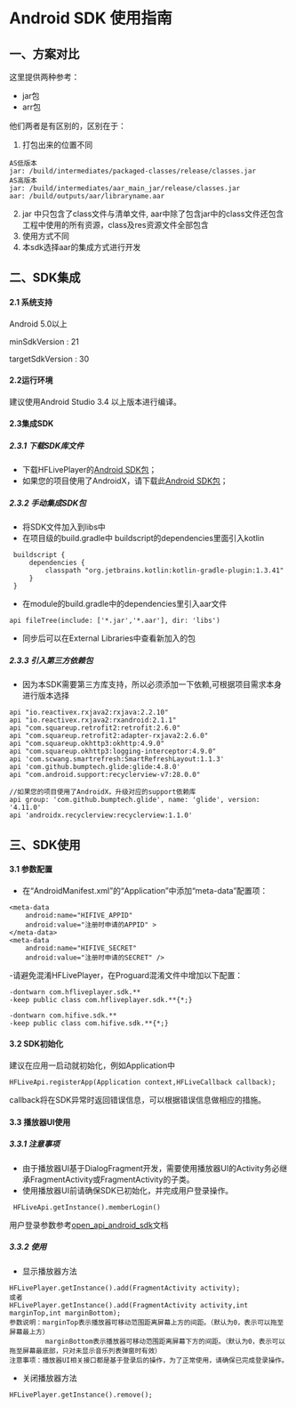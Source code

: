 

# Android SDK 使用指南
## 一、方案对比

这里提供两种参考：
- jar包
- arr包

他们两者是有区别的，区别在于：
1. 打包出来的位置不同

```
AS低版本
jar: /build/intermediates/packaged-classes/release/classes.jar
AS高版本
jar: /build/intermediates/aar_main_jar/release/classes.jar
aar: /build/outputs/aar/libraryname.aar
```
2. jar 中只包含了class文件与清单文件,
aar中除了包含jar中的class文件还包含工程中使用的所有资源，class及res资源文件全部包含
3. 使用方式不同
4. 本sdk选择aar的集成方式进行开发


## 二、SDK集成

#### 2.1 系统支持

Android 5.0以上

minSdkVersion    : 21

targetSdkVersion : 30

#### 2.2运行环境

建议使用Android Studio 3.4 以上版本进行编译。

#### 2.3集成SDK
##### 2.3.1 下载SDK库文件
<!--//https://gitlab.ilongyuan.cn/hifive/open_api_android_sdk/-/blob/master/hifivesdk/ReadMe.md-->
 - 下载HFLivePlayer的[Android SDK包]()；
 - 如果您的项目使用了AndroidX，请下载此[Android SDK包]()；

##### 2.3.2 手动集成SDK包

- 将SDK文件加入到libs中
- 在项目级的build.gradle中 buildscript的dependencies里面引入kotlin

```
 buildscript {
     dependencies {
         classpath "org.jetbrains.kotlin:kotlin-gradle-plugin:1.3.41"
     }
 }
```
- 在module的build.gradle中的dependencies里引入aar文件
```
api fileTree(include: ['*.jar','*.aar'], dir: 'libs')
```
- 同步后可以在External Libraries中查看新加入的包

##### 2.3.3 引入第三方依赖包

- 因为本SDK需要第三方库支持，所以必须添加一下依赖,可根据项目需求本身进行版本选择
```
api "io.reactivex.rxjava2:rxjava:2.2.10"
api "io.reactivex.rxjava2:rxandroid:2.1.1"
api "com.squareup.retrofit2:retrofit:2.6.0"
api "com.squareup.retrofit2:adapter-rxjava2:2.6.0"
api "com.squareup.okhttp3:okhttp:4.9.0"
api "com.squareup.okhttp3:logging-interceptor:4.9.0"
api 'com.scwang.smartrefresh:SmartRefreshLayout:1.1.3'
api 'com.github.bumptech.glide:glide:4.8.0'
api "com.android.support:recyclerview-v7:28.0.0"

//如果您的项目使用了AndroidX，升级对应的support依赖库
api group: 'com.github.bumptech.glide', name: 'glide', version: '4.11.0'
api 'androidx.recyclerview:recyclerview:1.1.0'
```


## 三、SDK使用

#### 3.1 参数配置

- 在“AndroidManifest.xml”的“Application”中添加“meta-data”配置项：
```
<meta-data
    android:name="HIFIVE_APPID"
    android:value="注册时申请的APPID" >
</meta-data>
<meta-data
    android:name="HIFIVE_SECRET"
    android:value="注册时申请的SECRET" />
```

-请避免混淆HFLivePlayer，在Proguard混淆文件中增加以下配置：
```
-dontwarn com.hfliveplayer.sdk.**
-keep public class com.hfliveplayer.sdk.**{*;}

-dontwarn com.hifive.sdk.**
-keep public class com.hifive.sdk.**{*;}
```

#### 3.2 SDK初始化
建议在应用一启动就初始化，例如Application中

```
HFLiveApi.registerApp(Application context,HFLiveCallback callback);
```
callback将在SDK异常时返回错误信息，可以根据错误信息做相应的措施。

#### 3.3 播放器UI使用

##### 3.3.1 注意事项
- 由于播放器UI基于DialogFragment开发，需要使用播放器UI的Activity务必继承FragmentActivity或FragmentActivity的子类。
- 使用播放器UI前请确保SDK已初始化，并完成用户登录操作。
```
 HFLiveApi.getInstance().memberLogin()
```
用户登录参数参考[open_api_android_sdk](https://gitlab.ilongyuan.cn/hifive/open_api_android_sdk/-/blob/master/hifivesdk/ReadMe.md)文档

##### 3.3.2 使用

- 显示播放器方法

```
HFLivePlayer.getInstance().add(FragmentActivity activity);
或者
HFLivePlayer.getInstance().add(FragmentActivity activity,int marginTop,int marginBottom);
参数说明：marginTop表示播放器可移动范围距离屏幕上方的间距。（默认为0，表示可以拖至屏幕最上方）
         marginBottom表示播放器可移动范围距离屏幕下方的间距。（默认为0，表示可以拖至屏幕最底部，只对未显示音乐列表弹窗时有效）
注意事项：播放器UI相关接口都是基于登录后的操作，为了正常使用，请确保已完成登录操作。
```
- 关闭播放器方法
```
HFLivePlayer.getInstance().remove();
```













